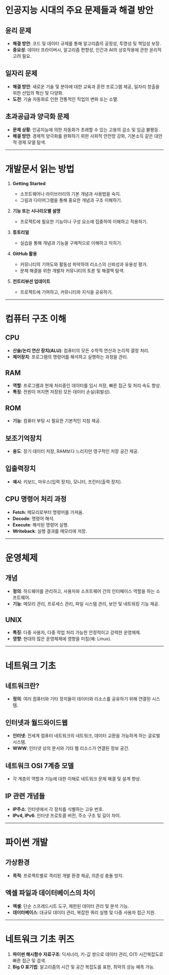 # 인공지능 시대의 주요 문제들과 해결 방안

## 윤리 문제
- **해결 방안**: 코드 및 데이터 규제를 통해 알고리즘의 공정성, 투명성 및 책임성 보장.
- **중요성**: 데이터 프라이버시, 알고리즘 편향성, 인간과 AI의 상호작용에 관한 윤리적 고려 필요.

## 일자리 문제
- **해결 방안**: 새로운 기술 및 분야에 대한 교육과 훈련 프로그램 제공, 일자리 창출을 위한 산업의 혁신 및 다양화.
- **도전**: 기술 자동화로 인한 전통적인 직업의 변화 또는 소멸.

## 초과공급과 양극화 문제
- **문제 상황**: 인공지능에 의한 자동화가 초래할 수 있는 고용의 감소 및 임금 불평등.
- **해결 방안**: 경제적 양극화를 완화하기 위한 사회적 안전망 강화, 기본소득 같은 대안적 경제 모델 탐색.

---

# 개발문서 읽는 방법

1. **Getting Started**
   - 소프트웨어나 라이브러리의 기본 개념과 사용법을 숙지.
   - 그림과 다이어그램을 통해 중요한 개념과 구조 이해하기.

2. **기능 또는 시나리오별 설명**
   - 프로젝트에 필요한 기능이나 구성 요소에 집중하여 이해하고 적용하기.

3. **튜토리얼**
   - 실습을 통해 개념과 기능을 구체적으로 이해하고 익히기.

4. **GitHub 활용**
   - 커뮤니티의 기여도와 활동성 파악하여 리소스의 신뢰성과 유용성 평가.
   - 문제 해결을 위한 개발자 커뮤니티의 토론 및 해결책 탐색.

5. **컨트리뷰션 업데이트**
   - 프로젝트에 기여하고, 커뮤니티와 지식을 공유하기.

---

# 컴퓨터 구조 이해

## CPU
- **산술/논리 연산 장치(ALU)**: 컴퓨터의 모든 수학적 연산과 논리적 결정 처리.
- **제어장치**: 프로그램의 명령어를 해석하고 실행하는 과정을 관리.

## RAM
- **역할**: 프로그램과 현재 처리중인 데이터를 임시 저장, 빠른 접근 및 처리 속도 향상.
- **특징**: 전원이 꺼지면 저장된 모든 데이터 손실(휘발성).

## ROM
- **기능**: 컴퓨터 부팅 시 필요한 기본적인 지침 제공.

## 보조기억장치
- **용도**: 장기 데이터 저장, RAM보다 느리지만 영구적인 저장 공간 제공.

## 입출력장치
- **예시**: 키보드, 마우스(입력 장치), 모니터, 프린터(출력 장치).

## CPU 명령어 처리 과정
- **Fetch**: 메모리로부터 명령어를 가져옴.
- **Decode**: 명령어 해석.
- **Execute**: 해석된 명령어 실행.
- **Writeback**: 실행 결과를 메모리에 저장.

---

# 운영체제

## 개념
- **정의**: 하드웨어를 관리하고, 사용자와 소프트웨어 간의 인터페이스 역할을 하는 소프트웨어.
- **기능**: 메모리 관리, 프로세스 관리, 파일 시스템 관리, 보안 및 네트워킹 기능 제공.

## UNIX
- **특징**: 다중 사용자, 다중 작업 처리 가능한 안정적이고 강력한 운영체제.
- **영향**: 현대의 많은 운영체제에 영향을 미침(예: Linux).

---

# 네트워크 기초

## 네트워크란?
- **정의**: 여러 컴퓨터와 기타 장치들이 데이터와 리소스를 공유하기 위해 연결된 시스템.

## 인터넷과 월드와이드웹
- **인터넷**: 전세계 컴퓨터 네트워크의 네트워크, 데이터 교환을 가능하게 하는 글로벌 시스템.
- **WWW**: 인터넷 상의 문서와 기타 웹 리소스가 연결된 정보 공간.

## 네트워크 OSI 7계층 모델
- 각 계층의 역할과 기능에 대한 이해로 네트워크 문제 해결 및 설계 향상.

## IP 관련 개념들
- **IP주소**: 인터넷에서 각 장치를 식별하는 고유 번호.
- **IPv4, IPv6**: 인터넷 프로토콜 버전, 주소 구조 및 길이 차이.

---

# 파이썬 개발

## 가상환경
- **목적**: 프로젝트별로 격리된 개발 환경 제공, 의존성 충돌 방지.

## 엑셀 파일과 데이터베이스의 차이
- **엑셀**: 단순 스프레드시트 도구, 제한된 데이터 관리 및 분석 기능.
- **데이터베이스**: 대규모 데이터 관리, 복잡한 쿼리 실행 및 다중 사용자 접근 지원.

---

# 네트워크 기초 퀴즈

1. **파이썬 해시함수 자료구조**: 딕셔너리, 키-값 쌍으로 데이터 관리, O(1) 시간복잡도로 빠른 접근 및 검색.
2. **Big O 표기법**: 알고리즘의 시간 및 공간 복잡도를 표현, 최악의 성능 예측 가능.
